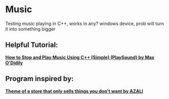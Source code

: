 # Music
Testing music playing in C++, works in any? windows device, prob will turn it into something bigger

## Helpful Tutorial:
[__How to Stop and Play Music Using C++ (Simple) (PlaySound) by Max O'Didily__](https://youtu.be/zOljIjBJvRI?si=5HRZfie-jNbrRgWC)

## Program inspired by:
[__Theme of a store that only sells things you don't want by AZALI__](https://youtu.be/mB6YotDQ_ow?si=VAmhwM6ha1-DwG2i)
